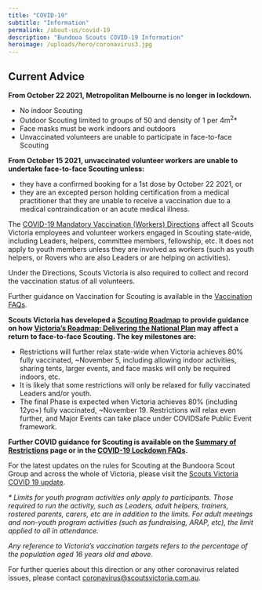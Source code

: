 ```yaml
---
title: "COVID-19"
subtitle: "Information"
permalink: /about-us/covid-19
description: "Bundooa Scouts COVID-19 Information"
heroimage: /uploads/hero/coronavirus3.jpg
---
```


## Current Advice

**From October 22 2021, Metropolitan Melbourne is no longer in lockdown.**

* No indoor Scouting
* Outdoor Scouting limited to groups of 50 and density of 1 per 4m<sup>2</sup>*
* Face masks must be work indoors and outdoors
* Unvaccinated volunteers are unable to participate in face-to-face Scouting

**From October 15 2021, unvaccinated volunteer workers are unable to undertake face-to-face Scouting unless:**

* they have a confirmed booking for a 1st dose by October 22 2021, or
* they are an excepted person holding certification from a medical practitioner that they are unable to receive a vaccination due to a medical contraindication or an acute medical illness.

The [COVID-19 Mandatory Vaccination (Workers) Directions](https://www.dhhs.vic.gov.au/sites/default/files/documents/202110/covid-19-mandatory-vaccination-%28workers%29-directions.pdf) affect all Scouts Victoria employees and volunteer workers engaged in Scouting state-wide, including Leaders, helpers, committee members, fellowship, etc. It does not apply to youth members unless they are involved as workers (such as youth helpers, or Rovers who are also Leaders or are helping on activities).

Under the Directions, Scouts Victoria is also required to collect and record the vaccination status of all volunteers.

Further guidance on Vaccination for Scouting is available in the [Vaccination FAQs](https://scoutsvictoria.com.au/covid-19-lockdown-faq/vaccination/).

**Scouts Victoria has developed a [Scouting Roadmap](https://scoutsvictoria.com.au/media/6342/scouts-victoria-roadmap-for-covid-oct12.pdf) to provide guidance on how [Victoria’s Roadmap: Delivering the National Plan](https://www.coronavirus.vic.gov.au/victorias-roadmap) may affect a return to face-to-face Scouting. The key milestones are:**

* Restrictions will further relax state-wide when Victoria achieves 80% fully vaccinated, ~November 5, including allowing indoor activities, sharing tents, larger events, and face masks will only be required indoors, etc.
* It is likely that some restrictions will only be relaxed for fully vaccinated Leaders and/or youth.
* The final Phase is expected when Victoria achieves 80% (including 12yo+) fully vaccinated, ~November 19. Restrictions will relax even further, and Major Events can take place under COVIDSafe Public Event framework.

**Further COVID guidance for Scouting is available on the [Summary of Restrictions](https://scoutsvictoria.com.au/covid-19-lockdown-faq/summary-of-changes/) page or in the [COVID-19 Lockdown FAQs](https://scoutsvictoria.com.au/covid-19-lockdown-faq/).**

For the latest updates on the rules for Scouting at the Bundoora Scout Group and across the whole of Victoria, please visit the [Scouts Victoria COVID 19 update](https://scoutsvictoria.com.au/about-us/news/covid-19-update/).

*\* Limits for youth program activities only apply to participants. Those required to run the activity, such as Leaders, adult helpers, trainers, rostered parents, carers, etc are in addition to the limits. For adult meetings and non-youth program activities (such as fundraising, ARAP, etc), the limit applied to all in attendance.*

*Any reference to Victoria’s vaccination targets refers to the percentage of the population aged 16 years old and above.*

For further queries about this direction or any other coronavirus related issues, please contact [coronavirus@scoutsvictoria.com.au](mailto:coronavirus@scoutsvictoria.com.au).